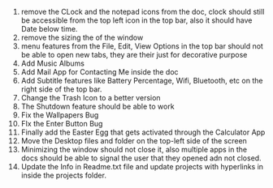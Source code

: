 1. remove the CLock and the notepad icons from the doc, clock should still be accessible from the top left icon in the top bar, also it should have Date below time.
2. remove the sizing the of the window
3. menu features from the File, Edit, View Options in the top bar should not be able to open new tabs, they are their just for decorative purpose
4. Add Music Albums
5. Add Mail App for Contacting Me inside the doc
6. Add Subtitle features like Battery Percentage, Wifi, Bluetooth, etc on the right side of the top bar.
7. Change the Trash Icon to a better version
8. The Shutdown feature should be able to work
9. Fix the Wallpapers Bug
10. FIx the Enter Button Bug
11. Finally add the Easter Egg that gets activated through the Calculator App
12. Move the Desktop files and folder on the top-left side of the screen
13. Minimizing the window should not close it, also multiple apps in the docs should be able to signal the user that they opened adn not closed.
14. Update the Info in Readme.txt file and update projects with hyperlinks in inside the projects folder.
